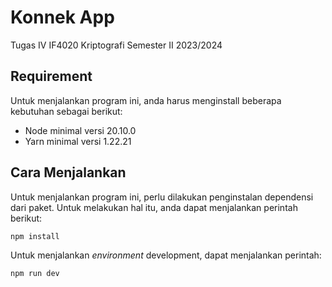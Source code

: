 # Konnek App

Tugas IV IF4020 Kriptografi Semester II 2023/2024

## Requirement

Untuk menjalankan program ini, anda harus menginstall beberapa kebutuhan sebagai berikut:

- Node minimal versi 20.10.0
- Yarn minimal versi 1.22.21

## Cara Menjalankan

Untuk menjalankan program ini, perlu dilakukan penginstalan dependensi dari paket. Untuk melakukan hal itu, anda dapat menjalankan perintah berikut:

```sh
npm install
```

Untuk menjalankan _environment_ development, dapat menjalankan perintah:

```sh
npm run dev
```
